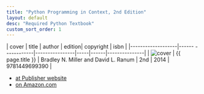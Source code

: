 ```yaml
---
title: "Python Programming in Context, 2nd Edition"
layout: default
desc: "Required Python Textbook"
custom_sort_order: 1
---
```


| cover             | title                    | author      | edition| copyright |     isbn |
|-------------------|------        ------------|----------------|-----|------|---------------|
| ![cover](PPC2.png) | {{ page.title }} | 	Bradley N. Miller and David L. Ranum | 2nd | 2014 | 9781449699390 |

* [at Publisher website](http://www.jblearning.com/catalog/9781449699390/)
* [on Amazon.com](https://www.amazon.com/Python-Programming-Context-Bradley-Miller/dp/1449699391)
